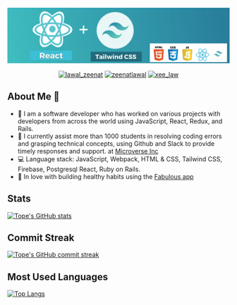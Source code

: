 

<p align="center">
  <img width="1100" height="auto" src="topeogunleye.png">
</p>

<p align="center">
  <a href="https://twitter.com/topeogunleye21" target="_blank"><img src="https://img.shields.io/badge/Twitter-1DA1F2.svg?&style=for-the-badge&logo=twitter&logoColor=white" alt="lawal_zeenat"></a>
   <a href="https://www.linkedin.com/in/ogunleye/" target="_blank"><img src="https://img.shields.io/badge/LinkedIn-%230077B5.svg?&style=for-the-badge&logo=linkedin&logoColor=white" alt="zeenatlawal"></a>
  <a href="https://www.instagram.com/tope.is.online/" target="_blank"><img src="https://img.shields.io/badge/Instagram-E4405F?style=for-the-badge&logo=instagram&logoColor=white" alt="xee_law"  /></a>
</p>

## About Me :man:

- 🔭 I am a software developer who has worked on various projects with developers from across the world using JavaScript, React, Redux, and Rails.
- 🌱 I currently assist more than 1000 students in resolving coding errors and grasping technical concepts, using Github and Slack to provide timely responses and support. at [Microverse Inc](https://github.com/microverseinc)
- :computer: Language stack: JavaScript, Webpack, HTML & CSS, Tailwind CSS, Firebase, Postgresql React, Ruby on Rails.
- 🌱 In love with building healthy habits using the [Fabulous app](https://thefabulous.co)


## Stats
[![Tope's GitHub stats](https://github-readme-stats.vercel.app/api?username=topeogunleye&show_icons=true&theme=tokyonight)](https://github.com/anuraghazra/github-readme-stats)

## Commit Streak
[![Tope's GitHub commit streak](https://github-readme-streak-stats.herokuapp.com/?user=topeogunleye&theme=tokyonight&fire=FFA500&ring=FFA500)](https://git.io/streak-stats)

## Most Used Languages
[![Top Langs](https://github-readme-stats.vercel.app/api/top-langs/?username=topeogunleye&layout=compact&theme=tokyonight)](https://github.com/anuraghazra/github-readme-stats)
